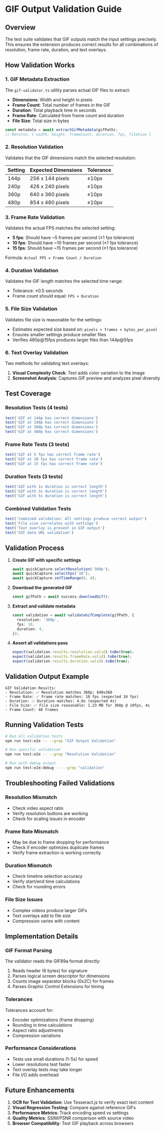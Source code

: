 # GIF Output Validation Guide

## Overview

The test suite validates that GIF outputs match the input settings precisely. This ensures the extension produces correct results for all combinations of resolution, frame rate, duration, and text overlays.

## How Validation Works

### 1. **GIF Metadata Extraction**

The `gif-validator.ts` utility parses actual GIF files to extract:
- **Dimensions**: Width and height in pixels
- **Frame Count**: Total number of frames in the GIF
- **Duration**: Total playback time in seconds
- **Frame Rate**: Calculated from frame count and duration
- **File Size**: Total size in bytes

```typescript
const metadata = await extractGifMetadata(gifPath);
// Returns: { width, height, frameCount, duration, fps, fileSize }
```

### 2. **Resolution Validation**

Validates that the GIF dimensions match the selected resolution:

| Setting | Expected Dimensions | Tolerance |
|---------|-------------------|-----------|
| 144p    | 256 x 144 pixels  | ±10px     |
| 240p    | 426 x 240 pixels  | ±10px     |
| 360p    | 640 x 360 pixels  | ±10px     |
| 480p    | 854 x 480 pixels  | ±10px     |

### 3. **Frame Rate Validation**

Validates the actual FPS matches the selected setting:
- **5 fps**: Should have ~5 frames per second (±1 fps tolerance)
- **10 fps**: Should have ~10 frames per second (±1 fps tolerance)
- **15 fps**: Should have ~15 frames per second (±1 fps tolerance)

Formula: `Actual FPS = Frame Count / Duration`

### 4. **Duration Validation**

Validates the GIF length matches the selected time range:
- Tolerance: ±0.5 seconds
- Frame count should equal: `FPS × Duration`

### 5. **File Size Validation**

Validates file size is reasonable for the settings:
- Estimates expected size based on: `pixels × frames × bytes_per_pixel`
- Ensures smaller settings produce smaller files
- Verifies 480p@15fps produces larger files than 144p@5fps

### 6. **Text Overlay Validation**

Two methods for validating text overlays:

1. **Visual Complexity Check**: Text adds color variation to the image
2. **Screenshot Analysis**: Captures GIF preview and analyzes pixel diversity

## Test Coverage

### Resolution Tests (4 tests)
```typescript
test('GIF at 144p has correct dimensions')
test('GIF at 240p has correct dimensions')
test('GIF at 360p has correct dimensions')
test('GIF at 480p has correct dimensions')
```

### Frame Rate Tests (3 tests)
```typescript
test('GIF at 5 fps has correct frame rate')
test('GIF at 10 fps has correct frame rate')
test('GIF at 15 fps has correct frame rate')
```

### Duration Tests (3 tests)
```typescript
test('GIF with 1s duration is correct length')
test('GIF with 3s duration is correct length')
test('GIF with 5s duration is correct length')
```

### Combined Validation Tests
```typescript
test('Combined validation: All settings produce correct output')
test('File size correlates with settings')
test('Text overlay is present in GIF output')
test('GIF data URL validation')
```

## Validation Process

1. **Create GIF with specific settings**
   ```typescript
   await quickCapture.selectResolution('360p');
   await quickCapture.selectFps('10');
   await quickCapture.setTimeRange(0, 4);
   ```

2. **Download the generated GIF**
   ```typescript
   const gifPath = await success.downloadGif();
   ```

3. **Extract and validate metadata**
   ```typescript
   const validation = await validateGifComplete(gifPath, {
     resolution: '360p',
     fps: 10,
     duration: 4,
   });
   ```

4. **Assert all validations pass**
   ```typescript
   expect(validation.results.resolution.valid).toBe(true);
   expect(validation.results.frameRate.valid).toBe(true);
   expect(validation.results.duration.valid).toBe(true);
   ```

## Validation Output Example

```
GIF Validation Results:
- Resolution: ✅ Resolution matches 360p: 640x360
- Frame Rate: ✅ Frame rate matches: 10 fps (expected 10 fps)
- Duration: ✅ Duration matches: 4.0s (expected 4s)
- File Size: ✅ File size reasonable: 1.23 MB for 360p @ 10fps, 4s
- Frame Count: 40 frames
```

## Running Validation Tests

```bash
# Run all validation tests
npm run test:e2e -- --grep "GIF Output Validation"

# Run specific validation
npm run test:e2e -- --grep "Resolution Validation"

# Run with debug output
npm run test:e2e:debug -- --grep "validation"
```

## Troubleshooting Failed Validations

### Resolution Mismatch
- Check video aspect ratio
- Verify resolution buttons are working
- Check for scaling issues in encoder

### Frame Rate Mismatch
- May be due to frame dropping for performance
- Check if encoder optimizes duplicate frames
- Verify frame extraction is working correctly

### Duration Mismatch
- Check timeline selection accuracy
- Verify start/end time calculations
- Check for rounding errors

### File Size Issues
- Complex videos produce larger GIFs
- Text overlays add to file size
- Compression varies with content

## Implementation Details

### GIF Format Parsing

The validator reads the GIF89a format directly:
1. Reads header (6 bytes) for signature
2. Parses logical screen descriptor for dimensions
3. Counts image separator blocks (0x2C) for frames
4. Parses Graphic Control Extensions for timing

### Tolerances

Tolerances account for:
- Encoder optimizations (frame dropping)
- Rounding in time calculations
- Aspect ratio adjustments
- Compression variations

### Performance Considerations

- Tests use small durations (1-5s) for speed
- Lower resolutions test faster
- Text overlay tests may take longer
- File I/O adds overhead

## Future Enhancements

1. **OCR for Text Validation**: Use Tesseract.js to verify exact text content
2. **Visual Regression Testing**: Compare against reference GIFs
3. **Performance Metrics**: Track encoding speed vs settings
4. **Quality Metrics**: SSIM/PSNR comparison with source video
5. **Browser Compatibility**: Test GIF playback across browsers